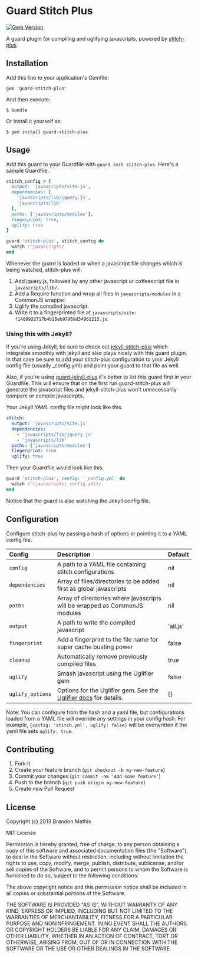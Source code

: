 # Guard Stitch Plus

[![Gem Version](https://badge.fury.io/rb/guard-stitch-plus.png)](http://badge.fury.io/rb/guard-stitch-plus)

A guard plugin for compiling and uglifying javascripts, powered by [stitch-plus](https://github.com/imathis/stitch-plus).

## Installation

Add this line to your application's Gemfile:

    gem 'guard-stitch-plus'

And then execute:

    $ bundle

Or install it yourself as:

    $ gem install guard-stitch-plus

## Usage

Add this guard to your Guardfile with `guard init stitch-plus`. Here's a sample Guardfile.

```ruby
stitch_config = {
  output: 'javascripts/site.js',
  dependencies: [
    'javascripts/lib/jquery.js',
    'javascripts/lib'
  ],
  paths: ['javascripts/modules'],
  fingerprint: true,
  uglify: true
}

guard 'stitch-plus', stitch_config do
  watch /^javascripts/
end
```

Whenever the guard is loaded or when a javascript file changes which is being watched, stitch-plus will:

1. Add jquery.js, followed by any other javascript or coffeescript file in `javascripts/lib/`.
2. Add a Require function and wrap all files in `javascripts/modules` in a CommonJS wrapper.
3. Uglify the compiled javascript.
4. Write it to a fingerprinted file at `javascripts/site-f1408932717b4b16eb97969d34961213.js`.

### Using this with Jekyll?

If you're using Jekyll, be sure to check out [jekyll-stitch-plus](https://github.com/octopress/jekyll-stitch-plus) which integrates smoothly with jekyll and also plays
nicely with this guard plugin. In that case be sure to add your stitch-plus configuration to your Jekyll config file (usually _config.yml) and point your guard to that
file as well.

Also, if you're using [guard-jekyll-plus](https://github.com/imathis/guard-jekyll-plus) it's better to list this guard first in your Guardfile. This will ensure that on the first run guard-stitch-plus will generate the javascript files and jekyll-stitch-plus won't unnecessarily compare or compile javascirpts.

Your Jekyll YAML config file might look like this.

```yaml
stitch:
  output: 'javascripts/site.js'
  dependencies: 
    - 'javascripts/lib/jquery.js'
    - 'javascripts/lib'
  paths: ['javascripts/modules']
  fingerprint: true
  uglify: true
```

Then your Guardfile would look like this.

```ruby
guard 'stitch-plus', config: '_config.yml' do
  watch /^(javascripts|_config.yml)/
end
```

Notice that the guard is also watching the Jekyll config file.

## Configuration

Configure stitch-plus by passing a hash of options or pointing it to a YAML config file. 

| Config           | Description                                                                | Default     |
|:-----------------|:---------------------------------------------------------------------------|:------------|
| `config`         | A path to a YAML file containing stitch configurations                     | nil         |
| `dependencies`   | Array of files/directories to be added first as global javascripts         | nil         |
| `paths`          | Array of directories where javascripts will be wrapped as CommonJS modules | nil         |
| `output`         | A path to write the compiled javascript                                    | 'all.js'    |
| `fingerprint`    | Add a fingerprint to the file name for super cache busting power           | false       |
| `cleanup`        | Automatically remove previously compiled files                             | true        |
| `uglify`         | Smash javascript using the Uglifier gem                                    | false       |
| `uglify_options` | Options for the Uglifier gem. See the [Uglifier docs](https://github.com/lautis/uglifier#usage) for details. | {}       |

Note: You can configure from the hash and a yaml file, but configurations loaded from a YAML file will override any settings in your config hash. For example, `{config: 'stitch.yml', uglify: false}` will be overwritten if the yaml file sets `uglify: true`.


## Contributing

1. Fork it
2. Create your feature branch (`git checkout -b my-new-feature`)
3. Commit your changes (`git commit -am 'Add some feature'`)
4. Push to the branch (`git push origin my-new-feature`)
5. Create new Pull Request

## License

Copyright (c) 2013 Brandon Mathis

MIT License

Permission is hereby granted, free of charge, to any person obtaining
a copy of this software and associated documentation files (the
"Software"), to deal in the Software without restriction, including
without limitation the rights to use, copy, modify, merge, publish,
distribute, sublicense, and/or sell copies of the Software, and to
permit persons to whom the Software is furnished to do so, subject to
the following conditions:

The above copyright notice and this permission notice shall be
included in all copies or substantial portions of the Software.

THE SOFTWARE IS PROVIDED "AS IS", WITHOUT WARRANTY OF ANY KIND,
EXPRESS OR IMPLIED, INCLUDING BUT NOT LIMITED TO THE WARRANTIES OF
MERCHANTABILITY, FITNESS FOR A PARTICULAR PURPOSE AND
NONINFRINGEMENT. IN NO EVENT SHALL THE AUTHORS OR COPYRIGHT HOLDERS BE
LIABLE FOR ANY CLAIM, DAMAGES OR OTHER LIABILITY, WHETHER IN AN ACTION
OF CONTRACT, TORT OR OTHERWISE, ARISING FROM, OUT OF OR IN CONNECTION
WITH THE SOFTWARE OR THE USE OR OTHER DEALINGS IN THE SOFTWARE.

